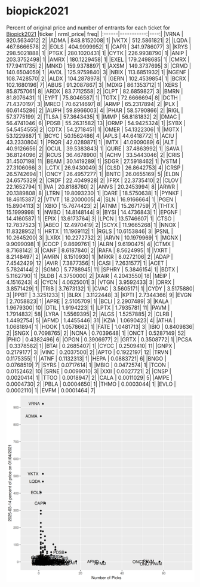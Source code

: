 # biopick2021
Percent of original price and number of entrants for each ticket for [Biopick2021](https://twitter.com/hashtag/Biopick2021)
|ticker |  nrml_price| freq|
|:------|-----------:|----:|
|VRNA   | 920.5634012|    2|
|ADMA   | 848.8152008|    1|
|VKTX   | 512.5861821|    2|
|LQDA   | 467.6666578|    2|
|EOLS   | 404.9999952|    1|
|CAPR   | 341.9786077|    3|
|KRYS   | 298.5021888|    1|
|PTGX   | 280.1020431|    1|
|CYTK   | 226.9938790|    1|
|ANIP   | 203.3752498|    1|
|AMRX   | 180.1229458|    1|
|EXEL   | 179.2498685|    1|
|CMRX   | 177.9411735|    2|
|MNKD   | 159.9378897|    1|
|AXSM   | 149.3737695|    3|
|CRMD   | 140.6504059|    1|
|AVDL   | 125.9759840|    3|
|NBIX   | 113.6851932|    1|
|NGENF  | 108.7428570|    2|
|ALDX   | 104.2878978|    1|
|GERN   | 102.4539854|    1|
|BCRX   | 102.1680196|    7|
|ABUS   |  91.2087867|    3|
|MDXG   |  86.1353712|    1|
|XERS   |  85.8757061|    8|
|ARDX   |  83.7712558|    2|
|CLPT   |  82.6859827|    3|
|BMRN   |  81.8076431|    1|
|EYPT   |  75.8046587|    1|
|TGTX   |  72.6666694|    8|
|DCTH   |  71.4370197|    3|
|MREO   |  70.6214697|    8|
|ARMP   |  65.2317894|    2|
|PLX    |  60.6145286|    2|
|AUPH   |  59.8966003|    4|
|PHAR   |  58.5790866|    2|
|RIGL   |  57.3775199|    2|
|TLSA   |  57.3643435|    1|
|IMMP   |  56.8181832|    2|
|DMAC   |  56.4741046|    6|
|PDSB   |  55.2631582|   13|
|ORMP   |  54.9425324|    1|
|SYBX   |  54.5454555|    2|
|CDTX   |  54.2718451|    1|
|OMER   |  54.1322306|    1|
|MGTX   |  53.1229887|    1|
|BCYC   |  50.1562486|    4|
|APLS   |  44.6418772|    1|
|ACIU   |  43.2330804|    1|
|PRQR   |  42.0289871|    1|
|IMTX   |  41.0909089|    6|
|ALT    |  40.9126656|    2|
|OCUL   |  39.5383843|    1|
|QURE   |  37.4863992|    1|
|SAVA   |  36.8124096|    2|
|RCUS   |  36.4678900|    1|
|ACHV   |  33.5443046|    2|
|CRIS   |  31.4507198|   11|
|BEAM   |  30.1419289|    1|
|SDGR   |  27.5918462|    1|
|VSTM   |  27.3106066|    3|
|LCTX   |  26.9430049|    3|
|CLSD   |  26.8642753|    4|
|CRSP   |  26.5742694|    1|
|ONCY   |  26.4957277|    1|
|BNTC   |  26.0655169|    5|
|ELDN   |  24.6575329|    2|
|CRDF   |  22.4049928|    2|
|IFRX   |  22.3735410|    2|
|CLOV   |  22.1652794|    1|
|IVA    |  20.8188760|    2|
|ANVS   |  20.2453994|    8|
|ARWR   |  20.1389808|    8|
|LTRN   |  19.8093230|    1|
|DARE   |  18.5750638|    1|
|PYNKF  |  18.4615387|    2|
|VTVT   |  18.2000005|    4|
|SLN    |  16.9166664|    1|
|PGEN   |  15.8904113|    3|
|XBIO   |  15.7674423|    2|
|ATNM   |  15.2671759|    7|
|THTX   |  15.1999998|    1|
|NWBO   |  14.8148144|    9|
|BYSI   |  14.4736843|    1|
|EPGNF  |  14.4160587|    1|
|EPIX   |  13.6173764|    3|
|LPCN   |  13.5746607|    1|
|CTSO   |  12.7837523|    1|
|ABEO   |  12.4970419|    2|
|SCYX   |  11.9665268|    1|
|NNOX   |  11.8328952|    1|
|HRTX   |  11.1969112|    1|
|RGLS   |  10.6153846|    3|
|PSNL   |  10.2645200|    3|
|LXRX   |  10.2272732|    2|
|ARVN   |  10.1979969|    1|
|MGNX   |   9.9099098|    1|
|COCP   |   9.8699761|    1|
|ALRN   |   9.6190475|    4|
|CTMX   |   8.7168142|    3|
|CANF   |   8.6187840|    2|
|RAFA   |   8.5624995|    1|
|VXRT   |   8.2148497|    2|
|AMRN   |   8.1510930|    1|
|MRKR   |   8.0272106|    2|
|ADAP   |   7.4542429|   12|
|AVIR   |   7.3877356|    1|
|CASI   |   7.2631577|    1|
|ACET   |   5.7824144|    2|
|SGMO   |   5.7788945|   11|
|SPHRY  |   5.3846154|    1|
|BDTX   |   5.1162790|    1|
|SLDB   |   4.3750000|    2|
|XAIR   |   4.2043550|   18|
|MEIP   |   4.1516243|    4|
|CYCN   |   4.0625001|    3|
|VTGN   |   3.9592433|    3|
|DRRX   |   3.8571429|    1|
|TRIB   |   3.7673132|    1|
|CVAC   |   3.5605171|    1|
|CYDY   |   3.5175880|    3|
|PPBT   |   3.3251233|    1|
|BLRX   |   3.1122448|    3|
|KPTI   |   2.7344366|    9|
|EVGN   |   2.7058823|    1|
|APRE   |   2.5105709|    1|
|BCLI   |   2.2907489|    3|
|KALA   |   1.9679300|   10|
|DTIL   |   1.9194223|    1|
|LPTX   |   1.7935781|   11|
|PAVM   |   1.7914832|   58|
|LYRA   |   1.5569395|    2|
|ALGS   |   1.5257885|    2|
|CLRB   |   1.4492754|    5|
|AFMD   |   1.4455446|   31|
|KZIA   |   1.0690423|    4|
|ATHA   |   1.0681894|    1|
|HOOK   |   1.0578662|    1|
|FATE   |   1.0481713|    3|
|IBIO   |   0.8409836|    2|
|SNGX   |   0.7098765|    2|
|NCNA   |   0.7039648|    1|
|ONCT   |   0.5287149|   52|
|PHIO   |   0.4382496|    6|
|OPGN   |   0.3906977|    2|
|GRTX   |   0.3508772|    1|
|PCSA   |   0.3378582|    1|
|BTAI   |   0.2685407|    1|
|CYCC   |   0.2509410|   11|
|GNPX   |   0.2179177|    3|
|VINC   |   0.2037500|    2|
|APTO   |   0.1922197|   12|
|TRVN   |   0.1175355|    1|
|ATNF   |   0.1132313|    1|
|HEPA   |   0.0883721|    6|
|BNGO   |   0.0768519|    7|
|SYRS   |   0.0717614|    1|
|MBIO   |   0.0472574|    1|
|TCON   |   0.0152462|   10|
|SRNE   |   0.0099010|    3|
|XXII   |   0.0027721|    2|
|CNSP   |   0.0020414|    1|
|TTOO   |   0.0018947|    2|
|CALA   |   0.0011029|    5|
|AMPE   |   0.0004730|    2|
|PBLA   |   0.0004650|    1|
|THMO   |   0.0003044|    1|
|EVLO   |   0.0002110|    1|
|EVFM   |   0.0001464|    7|
![retvspicks](biopicks.png?raw=true)
